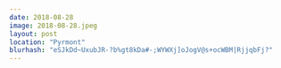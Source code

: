 ```yaml
---
date: 2018-08-28
image: 2018-08-28.jpeg
layout: post
location: "Pyrmont"
blurhash: "eSJkDd~UxubJR-?b%gt8kDa#-;WYWXj]oJogV@s+ocWBM|RjjqbFj?"
---
```




